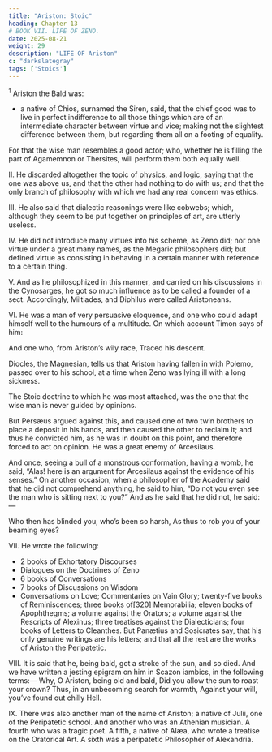 ```yaml
---
title: "Ariston: Stoic"
heading: Chapter 13
# BOOK VII. LIFE OF ZENO.
date: 2025-08-21
weight: 29
description: "LIFE OF Ariston"
c: "darkslategray"
tags: ['Stoics']
---
```



<sup>1</sup> Ariston the Bald was:
- a native of Chios, surnamed the Siren, said, that the chief good was to live in perfect indifference to all those things which are of an intermediate character between virtue and vice; making not the slightest difference between them, but regarding them all on a footing of equality. 

For that the wise man resembles a good actor; who, whether he is filling the part of Agamemnon or Thersites, will perform them both equally well.

II. He discarded altogether the topic of physics, and logic, saying that the one was above us, and that the other had nothing to do with us; and that the only branch of philosophy with which we had any real concern was ethics.

III. He also said that dialectic reasonings were like cobwebs; which, although they seem to be put together on principles of art, are utterly useless.

IV. He did not introduce many virtues into his scheme, as Zeno did; nor one virtue under a great many names, as the Megaric philosophers did; but defined virtue as consisting in behaving in a certain manner with reference to a certain thing.

V. And as he philosophized in this manner, and carried on his discussions in the Cynosarges, he got so much influence as to be called a founder of a sect. Accordingly, Miltiades, and Diphilus were called Aristoneans.

VI. He was a man of very persuasive eloquence, and one who could adapt himself well to the humours of a multitude. On which account Timon says of him:

And one who, from Ariston’s wily race,
Traced his descent.

Diocles, the Magnesian, tells us that Ariston having fallen in with Polemo, passed over to his school, at a time when Zeno was lying ill with a long sickness. 

The Stoic doctrine to which he was most attached, was the one that the wise man is never guided by opinions. 

But Persæus argued against this, and caused one of two twin brothers to place a deposit in his hands, and then caused the other to reclaim it; and thus he convicted him, as he was in doubt on this point, and therefore forced to act on opinion. He was a great enemy of Arcesilaus. 

And once, seeing a bull of a monstrous conformation, having a womb, he said, “Alas! here is an argument for Arcesilaus against the evidence of his senses.” On another occasion, when a philosopher of the Academy said that he did not comprehend anything, he said to him, “Do not you even see the man who is sitting next to you?” And as he said that he did not, he said:—

Who then has blinded you, who’s been so harsh,
As thus to rob you of your beaming eyes?

VII. He wrote the following:

- 2 books of Exhortatory Discourses
- Dialogues on the Doctrines of Zeno
- 6 books of Conversations
- 7 books of Discussions on Wisdom
- Conversations on Love; Commentaries on Vain Glory; twenty-five books of Reminiscences; three books of[320] Memorabilia; eleven books of Apophthegms; a volume against the Orators; a volume against the Rescripts of Alexinus; three treatises against the Dialecticians; four books of Letters to Cleanthes. But Panætius and Sosicrates say, that his only genuine writings are his letters; and that all the rest are the works of Ariston the Peripatetic.

VIII. It is said that he, being bald, got a stroke of the sun, and so died. And we have written a jesting epigram on him in Scazon iambics, in the following terms:—
Why, O Ariston, being old and bald,
Did you allow the sun to roast your crown?
Thus, in an unbecoming search for warmth,
Against your will, you’ve found out chilly Hell.

IX. There was also another man of the name of Ariston; a native of Julii, one of the Peripatetic school. And another who was an Athenian musician. A fourth who was a tragic poet. A fifth, a native of Alæa, who wrote a treatise on the Oratorical Art. A sixth was a peripatetic Philosopher of Alexandria.
